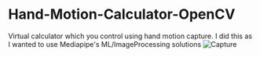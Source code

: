 # Hand-Motion-Calculator-OpenCV
Virtual calculator which you control using hand motion capture. I did this as I wanted to use Mediapipe's ML/ImageProcessing solutions
![Capture](https://user-images.githubusercontent.com/72449923/158241028-864156ce-0805-48c6-87f6-ad1b8e33044b.JPG)
